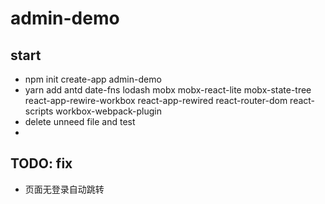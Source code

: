 # admin-demo

## start
- npm init create-app admin-demo
- yarn add antd date-fns lodash mobx mobx-react-lite mobx-state-tree react-app-rewire-workbox react-app-rewired react-router-dom react-scripts workbox-webpack-plugin
- delete unneed file and test
- 

## TODO: fix
- 页面无登录自动跳转